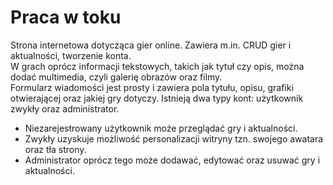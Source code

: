 # Praca w toku

Strona internetowa dotycząca gier online. Zawiera m.in. CRUD gier i aktualności, tworzenie konta.<br>
W grach oprócz informacji tekstowych, takich jak tytuł czy opis, można dodać multimedia, czyli galerię obrazów oraz filmy.<br>
Formularz wiadomości jest prosty i zawiera pola tytułu, opisu, grafiki otwierającej oraz jakiej gry dotyczy.
Istnieją dwa typy kont: użytkownik zwykły oraz administrator.<br>
* Niezarejestrowany użytkownik może przeglądać gry i aktualności.<br>
* Zwykły uzyskuje możliwość personalizacji witryny tzn. swojego awatara oraz tła strony.<br>
* Administrator oprócz tego może dodawać, edytować oraz usuwać gry i aktualności.<br>
